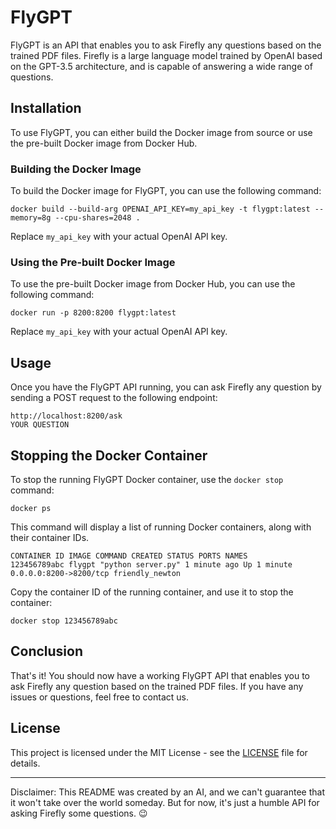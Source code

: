 # FlyGPT

FlyGPT is an API that enables you to ask Firefly any questions based on the trained PDF files. Firefly is a large language model trained by OpenAI based on the GPT-3.5 architecture, and is capable of answering a wide range of questions.

## Installation

To use FlyGPT, you can either build the Docker image from source or use the pre-built Docker image from Docker Hub.

### Building the Docker Image

To build the Docker image for FlyGPT, you can use the following command:

```
docker build --build-arg OPENAI_API_KEY=my_api_key -t flygpt:latest --memory=8g --cpu-shares=2048 .
```


Replace `my_api_key` with your actual OpenAI API key.

### Using the Pre-built Docker Image

To use the pre-built Docker image from Docker Hub, you can use the following command:

```
docker run -p 8200:8200 flygpt:latest
```

Replace `my_api_key` with your actual OpenAI API key.

## Usage

Once you have the FlyGPT API running, you can ask Firefly any question by sending a POST request to the following endpoint:

```
http://localhost:8200/ask
YOUR QUESTION
```


## Stopping the Docker Container

To stop the running FlyGPT Docker container, use the `docker stop` command:

```
docker ps
```

This command will display a list of running Docker containers, along with their container IDs.

```
CONTAINER ID IMAGE COMMAND CREATED STATUS PORTS NAMES
123456789abc flygpt "python server.py" 1 minute ago Up 1 minute 0.0.0.0:8200->8200/tcp friendly_newton
```

Copy the container ID of the running container, and use it to stop the container:

```
docker stop 123456789abc
```


## Conclusion

That's it! You should now have a working FlyGPT API that enables you to ask Firefly any question based on the trained PDF files. If you have any issues or questions, feel free to contact us.

## License

This project is licensed under the MIT License - see the [LICENSE](LICENSE) file for details.

--------

Disclaimer: This README was created by an AI, and we can't guarantee that it won't take over the world someday. But for now, it's just a humble API for asking Firefly some questions. 😉
